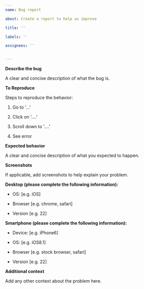 ```yaml
---
name: Bug report

about: Create a report to help us improve

title: ''

labels: ''

assignees: ''


---
```


**Describe the bug**

A clear and concise description of what the bug is.

**To Reproduce**

Steps to reproduce the behavior:

1. Go to '...'

2. Click on '....'

3. Scroll down to '....'

4. See error

**Expected behavior**

A clear and concise description of what you expected to happen.

**Screenshots**

If applicable, add screenshots to help explain your problem.

**Desktop (please complete the following information):**


 - OS: [e.g. iOS]
 
 - Browser [e.g. chrome, safari]
 
 - Version [e.g. 22]

**Smartphone (please complete the following information):**
 
 - Device: [e.g. iPhone6]
 
 - OS: [e.g. iOS8.1]
 
 - Browser [e.g. stock browser, safari]
 
 - Version [e.g. 22]

**Additional context**

Add any other context about the problem here.
